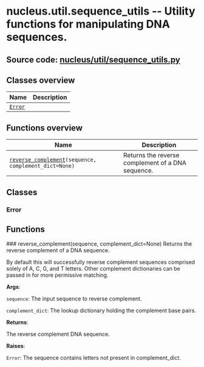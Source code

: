 # nucleus.util.sequence_utils -- Utility functions for manipulating DNA sequences.
**Source code:** [nucleus/util/sequence_utils.py](https://github.com/google/nucleus/tree/master/nucleus/util/sequence_utils.py)
---


## Classes overview
Name | Description
-----|------------
[`Error`](#error) | 

## Functions overview
Name | Description
-----|------------
[`reverse_complement`](#reverse_complement)`(sequence, complement_dict=None)` | Returns the reverse complement of a DNA sequence.

## Classes
### Error


## Functions
###<a name="<_ast.FunctionDef object at 0x5558090b19d0>"></a> reverse_complement(sequence, complement_dict=None)
Returns the reverse complement of a DNA sequence.

By default this will successfully reverse complement sequences comprised
solely of A, C, G, and T letters. Other complement dictionaries can be
passed in for more permissive matching.

**Args**:

`sequence`: The input sequence to reverse complement.

`complement_dict`: The lookup dictionary holding the complement base pairs.


**Returns**:

  The reverse complement DNA sequence.

**Raises**:

`Error`: The sequence contains letters not present in complement_dict.


